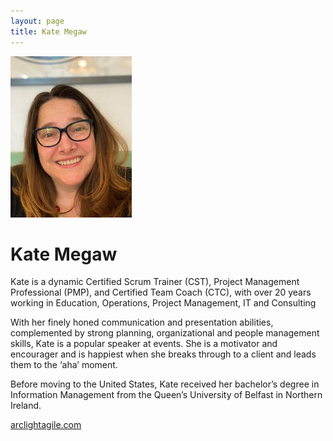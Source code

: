 ```yaml
---
layout: page
title: Kate Megaw 
---
```


![Kate's Headshot](/public/kate.jpg)

# Kate Megaw 
Kate is a dynamic Certified Scrum Trainer (CST), Project Management Professional (PMP), and Certified Team Coach (CTC), with over 20 years working in Education, Operations, Project Management, IT and Consulting
 
With her finely honed communication and presentation abilities, complemented by strong planning, organizational and people management skills, Kate is a popular speaker at events. She is a motivator and encourager and is happiest when she breaks through to a client and leads them to the ‘aha’ moment.

Before moving to the United States, Kate received her bachelor’s degree in Information Management from the Queen’s University of Belfast in Northern Ireland.

[arclightagile.com](https://arclightagile.com)